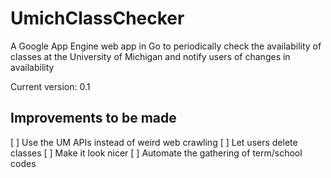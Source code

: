 UmichClassChecker
=================

A Google App Engine web app in Go to periodically check the availability of classes at the University of Michigan and notify users of changes in availability

Current version: 0.1


Improvements to be made
-----------------------

[ ] Use the UM APIs instead of weird web crawling
[ ] Let users delete classes
[ ] Make it look nicer
[ ] Automate the gathering of term/school codes
